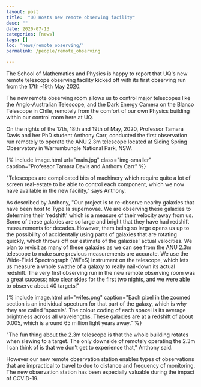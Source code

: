 ```yaml
---
layout: post
title:  "UQ Hosts new remote observing facility"
desc: ""
date: 2020-07-13
categories: [news]
tags: []
loc: 'news/remote_observing/'
permalink: /people/remote_observing

---
```




The School of Mathematics and Physics is happy to report that UQ's new remote
telescope observing facility kicked off with its first observing run from the 17th -19th May 2020.

The new remote observing room allows us to control major telescopes like the Anglo-Australian Telescope,
and the Dark Energy Camera on the Blanco Telescope in Chile, remotely from the comfort of our own Physics building
within our control room here at UQ.

On the nights of the 17th, 18th and 19th of May, 2020, Professor Tamara Davis and her PhD student Anthony Carr,
conducted the first observation run remotely to operate the ANU 2.3m telescope  located at Siding Spring Observatory
in Warrumbungle National Park, NSW.  ​ ​

{% include image.html url="main.jpg" class="img-smaller" caption="Professor Tamara Davis and Anthony Carr" %}



"Telescopes are complicated bits of machinery which require quite a lot of screen real-estate to be able to control
each component, which we now have available in the new facility," says Anthony.



As described by Anthony, "Our project is to re-observe nearby galaxies that have been host to Type Ia supernovae.
We are observing these galaxies to determine their 'redshift' which is a measure of their velocity away from us.
Some of these galaxies are so large and bright that they have had redshift measurements for decades. However, them
being so large opens us up to the possibility of accidentally using parts of galaxies that are rotating quickly,
which throws off our estimate of the galaxies' actual velocities. We plan to revisit as many of these galaxies as
we can see from the ANU 2.3m telescope to make sure previous measurements are accurate. We use the Wide-Field Spectrograph
(WiFeS) instrument on the telescope, which lets us measure a whole swathe of a galaxy to really nail-down its actual redshift.
The very first observing run in the new remote observing room was a great success; nice clear skies for the first two nights,
and we were able to observe about 40 targets!"


{% include image.html url="wifes.png" caption="Each pixel in the zoomed section is an individual spectrum for that part of the galaxy, which is why they are called 'spaxels'. The colour coding of each spaxel is its average brightness across all wavelengths. These galaxies are at a redshift of about 0.005, which is around 65 million light years away." %}


"The fun thing about the 2.3m telescope is that the whole building rotates when slewing to a target.
The only downside of remotely operating the 2.3m I can think of is that we don't get to experience that,"
Anthony said.

However our new remote observation station enables types of observations that are impractical to travel to due to
distance and frequency of monitoring.
The new observation station has been especially valuable during the impact of COVID-19.
